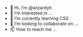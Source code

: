 - 👋 Hi, I’m @wizardyh
- 👀 I’m interested in ...
- 🌱 I’m currently learning CSS
- 💞️ I’m looking to collaborate on ...
- 📫 How to reach me ...

<!---
wizardyh/wizardyh is a ✨ special ✨ repository because its `README.md` (this file) appears on your GitHub profile.
You can click the Preview link to take a look at your changes.
--->
